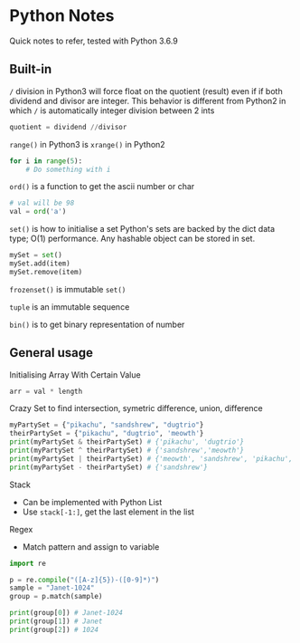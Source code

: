 # Python Notes
Quick notes to refer, tested with Python 3.6.9
## Built-in
`/` division in Python3 will force float on the quotient (result) even if if both dividend and divisor are integer. This behavior is different from Python2 in which `/` is automatically integer division between 2 ints
```python
quotient = dividend //divisor
```

`range()` in Python3 is `xrange()` in Python2
```python
for i in range(5):
    # Do something with i
```

`ord()` is a function to get the ascii number or char
```python
# val will be 98
val = ord('a')
```

`set()` is how to initialise a set
Python's sets are backed by the dict data type; O(1) performance.
Any hashable object can be stored in set.
```python
mySet = set()
mySet.add(item)
mySet.remove(item)
```
`frozenset()` is immutable `set()`

`tuple` is an immutable sequence

`bin()` is to get binary representation of number

## General usage
Initialising Array With Certain Value
```python
arr = val * length
```

Crazy Set to find intersection, symetric difference, union, difference
```python
myPartySet = {"pikachu", "sandshrew", "dugtrio"}
theirPartySet = {"pikachu", "dugtrio", 'meowth'}
print(myPartySet & theirPartySet) # {'pikachu', 'dugtrio'}
print(myPartySet ^ theirPartySet) # {'sandshrew','meowth'}
print(myPartySet | theirPartySet) # {'meowth', 'sandshrew', 'pikachu', 'dugtrio'}
print(myPartySet - theirPartySet) # {'sandshrew'}
```

Stack
 + Can be implemented with Python List
 + Use `stack[-1:]`, get the last element in the list

Regex
 + Match pattern and assign to variable
```python
import re

p = re.compile("([A-z]{5})-([0-9]*)")
sample = "Janet-1024"
group = p.match(sample)

print(group[0]) # Janet-1024
print(group[1]) # Janet
print(group[2]) # 1024
```
